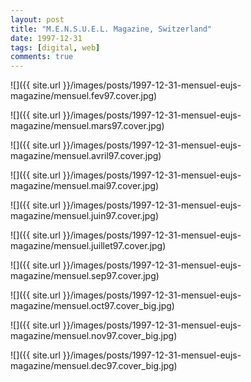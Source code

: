 ```yaml
---
layout: post
title: "M.E.N.S.U.E.L. Magazine, Switzerland"
date: 1997-12-31
tags: [digital, web]
comments: true
---
```

![]({{ site.url }}/images/posts/1997-12-31-mensuel-eujs-magazine/mensuel.fev97.cover.jpg)

![]({{ site.url }}/images/posts/1997-12-31-mensuel-eujs-magazine/mensuel.mars97.cover.jpg)

![]({{ site.url }}/images/posts/1997-12-31-mensuel-eujs-magazine/mensuel.avril97.cover.jpg)

![]({{ site.url }}/images/posts/1997-12-31-mensuel-eujs-magazine/mensuel.mai97.cover.jpg)

![]({{ site.url }}/images/posts/1997-12-31-mensuel-eujs-magazine/mensuel.juin97.cover.jpg)

![]({{ site.url }}/images/posts/1997-12-31-mensuel-eujs-magazine/mensuel.juillet97.cover.jpg)

![]({{ site.url }}/images/posts/1997-12-31-mensuel-eujs-magazine/mensuel.sep97.cover.jpg)

![]({{ site.url }}/images/posts/1997-12-31-mensuel-eujs-magazine/mensuel.oct97.cover_big.jpg)

![]({{ site.url }}/images/posts/1997-12-31-mensuel-eujs-magazine/mensuel.nov97.cover_big.jpg)

![]({{ site.url }}/images/posts/1997-12-31-mensuel-eujs-magazine/mensuel.dec97.cover_big.jpg)
